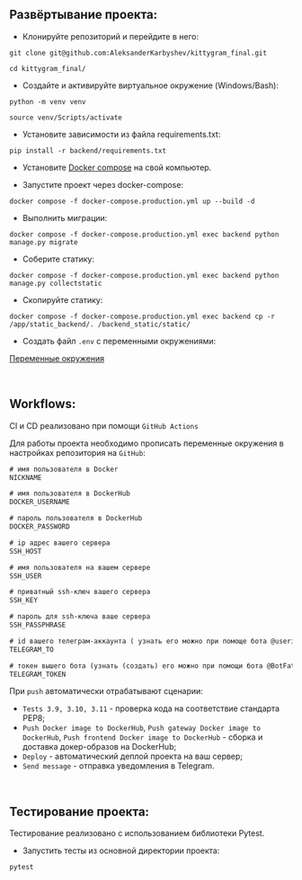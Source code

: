 ## Развёртывание проекта:
+ Клонируйте репозиторий и перейдите в него:
```
git clone git@github.com:AleksanderKarbyshev/kittygram_final.git
```

```
cd kittygram_final/
```

+ Cоздайте и активируйте виртуальное окружение (Windows/Bash):
```
python -m venv venv
```

```
source venv/Scripts/activate
```

+ Установите зависимости из файла requirements.txt:
```
pip install -r backend/requirements.txt
```

+ Установите [Docker compose](https://www.docker.com/) на свой компьютер.

+ Запустите проект через docker-compose:
```
docker compose -f docker-compose.production.yml up --build -d
```

+ Выполнить миграции:
```
docker compose -f docker-compose.production.yml exec backend python manage.py migrate
```

+ Соберите статику:
```
docker compose -f docker-compose.production.yml exec backend python manage.py collectstatic
```

+ Скопируйте статику:
```
docker compose -f docker-compose.production.yml exec backend cp -r /app/static_backend/. /backend_static/static/
```

+ Создать файл `.env` с переменными окружениями:

[Переменные окружения](./.env.example)

<br>

## Workflows:

CI и CD реализовано при помощи `GitHub Actions` 

Для работы проекта необходимо прописать переменные окружения в настройках репозитория на `GitHub`:

```txt
# имя пользователя в Docker
NICKNAME

# имя пользователя в DockerHub
DOCKER_USERNAME    

# пароль пользователя в DockerHub
DOCKER_PASSWORD    

# ip адрес вашего сервера
SSH_HOST      

# имя пользователя на вашем сервере                    
SSH_USER    

# приватный ssh-ключ вашего сервера
SSH_KEY    

# пароль для ssh-ключа ваше сервера            
SSH_PASSPHRASE                   

# id вашего телеграм-аккаунта ( узнать его можно при помоще бота @userinfobot)
TELEGRAM_TO      

# токен вышего бота (узнать (создать) его можно при помощи бота @BotFather)
TELEGRAM_TOKEN                 
```

При `push` автоматически отрабатывают сценарии:

+ `Tests 3.9, 3.10, 3.11` - проверка кода на соответствие стандарта PEP8;
+ `Push Docker image to DockerHub`, `Push gateway Docker image to DockerHub`, `Push frontend Docker image to DockerHub` - сборка и доставка докер-образов на DockerHub;
+ `Deploy` - автоматический деплой проекта на ваш сервер;
+ `Send message` - отправка уведомления в Telegram.

<br>

## Тестирование проекта:
Тестирование реализовано с использованием библиотеки Pytest. 

+ Запустить тесты из основной директории проекта:
```
pytest
```
